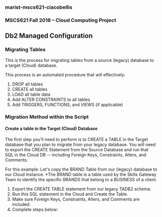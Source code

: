 ### marist-mscs621-ciacobellis
### MSCS621 Fall 2018 – Cloud Computing Project


## Db2 Managed Configuration

### Migrating Tables

This is the process for migrating tables from a source (legacy) database to a target (Cloud) database.

This process is an automated procedure that will effectively:

1. DROP all tables
2. CREATE all tables
3. LOAD all table data
4. Add ALTER CONSTRAINTS to all tables
5. Add TRIGGERS, FUNCTIONS, and VIEWS (if applicable)

### Migration Method within the Script

#### Create a table in the Target (Cloud) Database

The first step you'll need to perform is to CREATE a TABLE in the Target database that you plan to migrate from your legacy database. You will need to export the CREATE Statement from the Source Database and run that SQL in the Cloud DB -- including Foreign Keys, Constraints, Alters, and Comments.

For this  example: Let's copy the BRAND Table from our (legacy) database to our Cloud Instance.
*The BRAND table is a table used by the Skills Gateway Team to identify the specific BRANDS that belong to a BUSINESS of a client.

1. Export the CREATE TABLE statement from our legacy TADB2 schema.
2. Run this SQL statement in the Cloud and Create the Table.
3. Make sure Foreign Keys, Constraints, Alters, and Comments are included.
4. Complete steps below:
